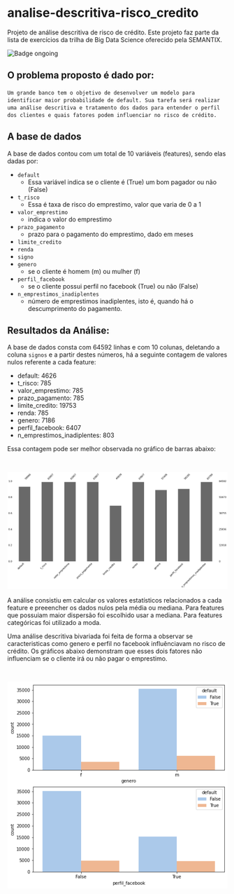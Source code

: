 # analise-descritiva-risco_credito

Projeto de análise descritiva de risco de crédito. Este projeto faz parte da lista de exercícios da trilha de Big Data Science oferecido pela SEMANTIX.


![Badge ongoing](http://img.shields.io/static/v1?label=STATUS&message=ONGOING&color=YELLOW&style=for-the-badge)

## O problema proposto é dado por:

``Um grande banco tem o objetivo de desenvolver um modelo para identificar maior probabilidade de default. Sua tarefa será realizar uma análise descritiva e tratamento dos dados para entender o perfil dos clientes e quais fatores podem influenciar no risco de crédito.``

## A base de dados

 A base de dados contou com um total de 10 variáveis (features), sendo elas dadas por:

 - ``default``
 	* Essa variável indica se o cliente é (True) um bom pagador ou não (False)
 - ``t_risco``
 	* Essa é taxa de risco do emprestimo, valor que varia de 0 a 1	
 - ``valor_emprestimo``
 	* indica o valor do emprestimo
 - ``prazo_pagamento``	
 	* prazo para o pagamento do emprestimo, dado em meses
 - ``limite_credito``	
 - ``renda``	
 - ``signo``	
 - ``genero``	
 	* se o cliente é homem (m) ou mulher (f)
 - ``perfil_facebook``	
 	* se o cliente possui perfil no facebook (True) ou não (False)
 - ``n_emprestimos_inadiplentes``
 	* número de emprestimos inadiplentes, isto é, quando há o descumprimento do pagamento.

## Resultados da Análise:

A base de dados consta com 64592 linhas e com 10 colunas, deletando a coluna ``signos`` e a partir destes números, há a seguinte contagem de valores nulos referente a cada feature:

- default:                        4626
- t_risco:                         785
- valor_emprestimo:                785
- prazo_pagamento:                 785
- limite_credito:                19753
- renda:                           785
- genero:                         7186
- perfil_facebook:                6407
- n_emprestimos_inadiplentes:      803

Essa contagem pode ser melhor observada no gráfico de barras abaixo:

<br>
<p align="center">
  <img src="https://github.com/ramosrafaela/analise-descritiva-risco_credito/blob/main/figures/contagem.png" width="600" />
</p>


A análise consistiu em calcular os valores estatísticos relacionados a cada feature e preeencher os dados nulos pela média ou mediana. Para features que possuiam maior dispersão foi escolhido usar a mediana. Para features categóricas foi utilizado a moda. 

Uma análise descritiva bivariada foi feita de forma a observar se caracteristicas como genero e perfil no facebook influênciavam no risco de crédito. Os gráficos abaixo demonstram que esses dois fatores não influenciam se o cliente irá ou não pagar o emprestimo.


<br>
<p align="center">
  <img src="https://github.com/ramosrafaela/analise-descritiva-risco_credito/blob/main/figures/hist_f_m_genero.png" width="600" />
</p>


